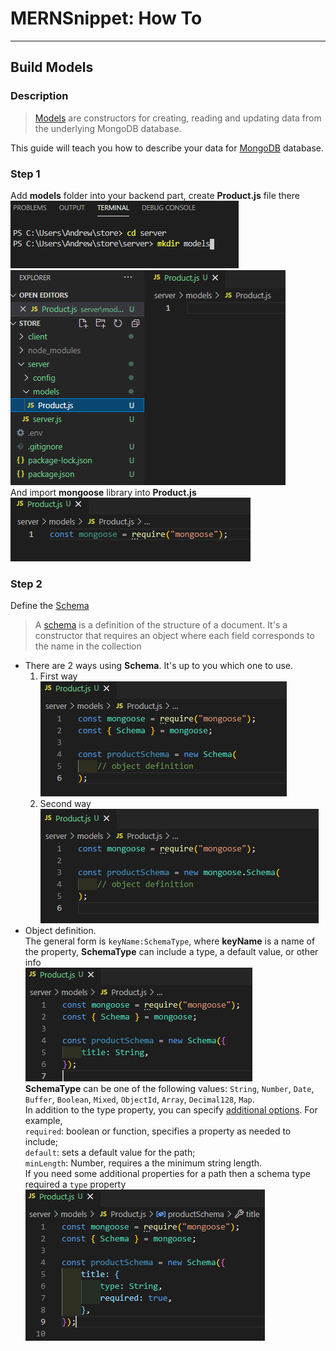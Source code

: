 # MERNSnippet: How To
---
## Build Models

### Description
> [Models](https://mongoosejs.com/docs/models.html) are constructors for creating, reading and updating data from the underlying MongoDB database.<br/>

This guide will teach you how to describe your data for [MongoDB](https://www.mongodb.com/) database.

### Step 1
Add **models** folder into your backend part, create **Product.js** file there<br/>
![1](img/1.png) <br />
![2](img/2.png) <br />
And import **mongoose** library into **Product.js** <br />
![3](img/3.png) <br />

### Step 2
Define the [Schema](https://mongoosejs.com/docs/guide.html#definition)<br>
> A [schema](https://mongoosejs.com/docs/guide.html#definition) is a definition of the structure of a document. It's a constructor that requires an object where each field corresponds to the name in the collection<br/>

- There are 2 ways using **Schema**. It's up to you which one to use. <br />
  1. First way <br />
  ![4](img/4.png) <br />
  2. Second way <br />
  ![5](img/5.png) <br />
- Object definition. <br />
  The general form is `keyName:SchemaType`, where **keyName** is a name of the property, **SchemaType** can include a type, a default value, or other info <br>
  ![6](img/6.png) <br />
  **SchemaType** can be one of the following values: `String`, `Number`, `Date`, `Buffer`, `Boolean`, `Mixed`, `ObjectId`, `Array`, `Decimal128`, `Map`.<br/>
  In addition to the type property, you can specify [additional options](https://mongoosejs.com/docs/schematypes.html#schematype-options). For example,<br/> `required`: boolean or   function, specifies a property as needed to include;<br/>
  `default`: sets a default value for the path;<br/>
  `minLength`: Number, requires a the minimum string length.<br/>
  If you need some additional properties for a path then a schema type required a `type` property <br/>
  ![7](img/7.png) <br />
